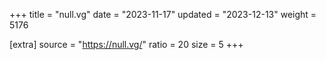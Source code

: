 +++
title = "null.vg"
date = "2023-11-17"
updated = "2023-12-13"
weight = 5176

[extra]
source = "https://null.vg/"
ratio = 20
size = 5
+++
